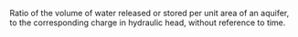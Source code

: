 Ratio of the volume of water released or stored per unit area of an aquifer, to the corresponding charge in hydraulic head, without reference to time.
